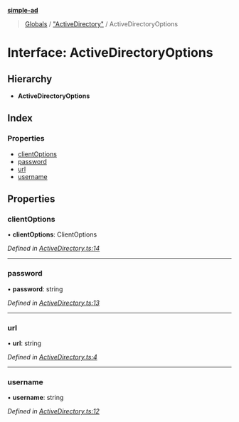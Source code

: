 **[simple-ad](../README.md)**

> [Globals](../globals.md) / ["ActiveDirectory"](../modules/_activedirectory_.md) / ActiveDirectoryOptions

# Interface: ActiveDirectoryOptions

## Hierarchy

* **ActiveDirectoryOptions**

## Index

### Properties

* [clientOptions](_activedirectory_.activedirectoryoptions.md#clientoptions)
* [password](_activedirectory_.activedirectoryoptions.md#password)
* [url](_activedirectory_.activedirectoryoptions.md#url)
* [username](_activedirectory_.activedirectoryoptions.md#username)

## Properties

### clientOptions

•  **clientOptions**: ClientOptions

*Defined in [ActiveDirectory.ts:14](https://github.com/Miramac/simple-ad/blob/bad7525/lib/ActiveDirectory.ts#L14)*

___

### password

•  **password**: string

*Defined in [ActiveDirectory.ts:13](https://github.com/Miramac/simple-ad/blob/bad7525/lib/ActiveDirectory.ts#L13)*

___

### url

•  **url**: string

*Defined in [ActiveDirectory.ts:4](https://github.com/Miramac/simple-ad/blob/bad7525/lib/ActiveDirectory.ts#L4)*

___

### username

•  **username**: string

*Defined in [ActiveDirectory.ts:12](https://github.com/Miramac/simple-ad/blob/bad7525/lib/ActiveDirectory.ts#L12)*
